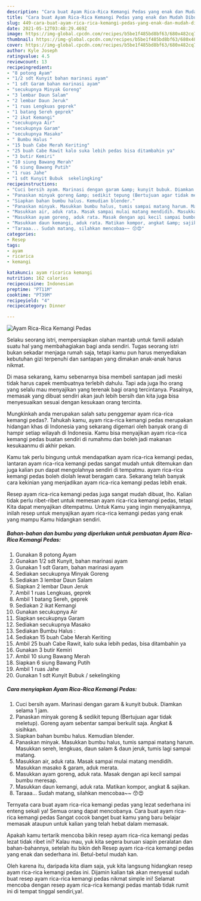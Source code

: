 ```yaml
---
description: "Cara buat Ayam Rica-Rica Kemangi Pedas yang enak dan Mudah Dibuat"
title: "Cara buat Ayam Rica-Rica Kemangi Pedas yang enak dan Mudah Dibuat"
slug: 449-cara-buat-ayam-rica-rica-kemangi-pedas-yang-enak-dan-mudah-dibuat
date: 2021-05-12T03:48:29.469Z
image: https://img-global.cpcdn.com/recipes/b5be1f485bd8bf63/680x482cq70/ayam-rica-rica-kemangi-pedas-foto-resep-utama.jpg
thumbnail: https://img-global.cpcdn.com/recipes/b5be1f485bd8bf63/680x482cq70/ayam-rica-rica-kemangi-pedas-foto-resep-utama.jpg
cover: https://img-global.cpcdn.com/recipes/b5be1f485bd8bf63/680x482cq70/ayam-rica-rica-kemangi-pedas-foto-resep-utama.jpg
author: Kyle Joseph
ratingvalue: 4.5
reviewcount: 13
recipeingredient:
- "8 potong Ayam"
- "1/2 sdt Kunyit bahan marinasi ayam"
- "1 sdt Garam bahan marinasi ayam"
- "secukupnya Minyak Goreng"
- "3 lembar Daun Salam"
- "2 lembar Daun Jeruk"
- "1 ruas Lengkuas geprek"
- "1 batang Sereh geprek"
- "2 ikat Kemangi"
- "secukupnya Air"
- "secukupnya Garam"
- "secukupnya Masako"
- " Bumbu Halus "
- "15 buah Cabe Merah Keriting"
- "25 buah Cabe Rawit kalo suka lebih pedas bisa ditambahin ya"
- "3 butir Kemiri"
- "10 siung Bawang Merah"
- "6 siung Bawang Putih"
- "1 ruas Jahe"
- "1 sdt Kunyit Bubuk  sekelingking"
recipeinstructions:
- "Cuci bersih ayam. Marinasi dengan garam &amp; kunyit bubuk. Diamkan selama 1 jam."
- "Panaskan minyak goreng &amp; sedikit tepung (Bertujuan agar tidak meletup). Goreng ayam sebentar sampai berkulit saja. Angkat &amp; sisihkan."
- "Siapkan bahan bumbu halus. Kemudian blender."
- "Panaskan minyak. Masukkan bumbu halus, tumis sampai matang harum. Masukkan sereh, lengkuas, daun salam &amp; daun jeruk, tumis lagi sampai matang."
- "Masukkan air, aduk rata. Masak sampai mulai matang mendidih. Masukkan masako &amp; garam, aduk merata."
- "Masukkan ayam goreng, aduk rata. Masak dengan api kecil sampai bumbu meresap."
- "Masukkan daun kemangi, aduk rata. Matikan kompor, angkat &amp; sajikan."
- "Taraaa... Sudah matang, silahkan mencobaa~~ 😙😍"
categories:
- Resep
tags:
- ayam
- ricarica
- kemangi

katakunci: ayam ricarica kemangi 
nutrition: 162 calories
recipecuisine: Indonesian
preptime: "PT11M"
cooktime: "PT39M"
recipeyield: "4"
recipecategory: Dinner

---
```



![Ayam Rica-Rica Kemangi Pedas](https://img-global.cpcdn.com/recipes/b5be1f485bd8bf63/680x482cq70/ayam-rica-rica-kemangi-pedas-foto-resep-utama.jpg)

Selaku seorang istri, mempersiapkan olahan mantab untuk famili adalah suatu hal yang membahagiakan bagi anda sendiri. Tugas seorang istri bukan sekadar menjaga rumah saja, tetapi kamu pun harus menyediakan kebutuhan gizi terpenuhi dan santapan yang dimakan anak-anak harus nikmat.

Di masa  sekarang, kamu sebenarnya bisa membeli santapan jadi meski tidak harus capek membuatnya terlebih dahulu. Tapi ada juga lho orang yang selalu mau menyajikan yang terenak bagi orang tercintanya. Pasalnya, memasak yang dibuat sendiri akan jauh lebih bersih dan kita juga bisa menyesuaikan sesuai dengan kesukaan orang tercinta. 



Mungkinkah anda merupakan salah satu penggemar ayam rica-rica kemangi pedas?. Tahukah kamu, ayam rica-rica kemangi pedas merupakan hidangan khas di Indonesia yang sekarang digemari oleh banyak orang di hampir setiap wilayah di Indonesia. Kamu bisa menyajikan ayam rica-rica kemangi pedas buatan sendiri di rumahmu dan boleh jadi makanan kesukaanmu di akhir pekan.

Kamu tak perlu bingung untuk mendapatkan ayam rica-rica kemangi pedas, lantaran ayam rica-rica kemangi pedas sangat mudah untuk ditemukan dan juga kalian pun dapat mengolahnya sendiri di tempatmu. ayam rica-rica kemangi pedas boleh diolah lewat beragam cara. Sekarang telah banyak cara kekinian yang menjadikan ayam rica-rica kemangi pedas lebih enak.

Resep ayam rica-rica kemangi pedas juga sangat mudah dibuat, lho. Kalian tidak perlu ribet-ribet untuk memesan ayam rica-rica kemangi pedas, tetapi Kita dapat menyajikan ditempatmu. Untuk Kamu yang ingin menyajikannya, inilah resep untuk menyajikan ayam rica-rica kemangi pedas yang enak yang mampu Kamu hidangkan sendiri.

<!--inarticleads1-->

##### Bahan-bahan dan bumbu yang diperlukan untuk pembuatan Ayam Rica-Rica Kemangi Pedas:

1. Gunakan 8 potong Ayam
1. Gunakan 1/2 sdt Kunyit, bahan marinasi ayam
1. Gunakan 1 sdt Garam, bahan marinasi ayam
1. Sediakan secukupnya Minyak Goreng
1. Sediakan 3 lembar Daun Salam
1. Siapkan 2 lembar Daun Jeruk
1. Ambil 1 ruas Lengkuas, geprek
1. Ambil 1 batang Sereh, geprek
1. Sediakan 2 ikat Kemangi
1. Gunakan secukupnya Air
1. Siapkan secukupnya Garam
1. Sediakan secukupnya Masako
1. Sediakan  Bumbu Halus :
1. Sediakan 15 buah Cabe Merah Keriting
1. Ambil 25 buah Cabe Rawit, kalo suka lebih pedas, bisa ditambahin ya
1. Gunakan 3 butir Kemiri
1. Ambil 10 siung Bawang Merah
1. Siapkan 6 siung Bawang Putih
1. Ambil 1 ruas Jahe
1. Gunakan 1 sdt Kunyit Bubuk / sekelingking




<!--inarticleads2-->

##### Cara menyiapkan Ayam Rica-Rica Kemangi Pedas:

1. Cuci bersih ayam. Marinasi dengan garam &amp; kunyit bubuk. Diamkan selama 1 jam.
1. Panaskan minyak goreng &amp; sedikit tepung (Bertujuan agar tidak meletup). Goreng ayam sebentar sampai berkulit saja. Angkat &amp; sisihkan.
1. Siapkan bahan bumbu halus. Kemudian blender.
1. Panaskan minyak. Masukkan bumbu halus, tumis sampai matang harum. Masukkan sereh, lengkuas, daun salam &amp; daun jeruk, tumis lagi sampai matang.
1. Masukkan air, aduk rata. Masak sampai mulai matang mendidih. Masukkan masako &amp; garam, aduk merata.
1. Masukkan ayam goreng, aduk rata. Masak dengan api kecil sampai bumbu meresap.
1. Masukkan daun kemangi, aduk rata. Matikan kompor, angkat &amp; sajikan.
1. Taraaa... Sudah matang, silahkan mencobaa~~ 😙😍




Ternyata cara buat ayam rica-rica kemangi pedas yang lezat sederhana ini enteng sekali ya! Semua orang dapat mencobanya. Cara buat ayam rica-rica kemangi pedas Sangat cocok banget buat kamu yang baru belajar memasak ataupun untuk kalian yang telah hebat dalam memasak.

Apakah kamu tertarik mencoba bikin resep ayam rica-rica kemangi pedas lezat tidak ribet ini? Kalau mau, yuk kita segera buruan siapin peralatan dan bahan-bahannya, setelah itu bikin deh Resep ayam rica-rica kemangi pedas yang enak dan sederhana ini. Betul-betul mudah kan. 

Oleh karena itu, daripada kita diam saja, yuk kita langsung hidangkan resep ayam rica-rica kemangi pedas ini. Dijamin kalian tak akan menyesal sudah buat resep ayam rica-rica kemangi pedas nikmat simple ini! Selamat mencoba dengan resep ayam rica-rica kemangi pedas mantab tidak rumit ini di tempat tinggal sendiri,ya!.

